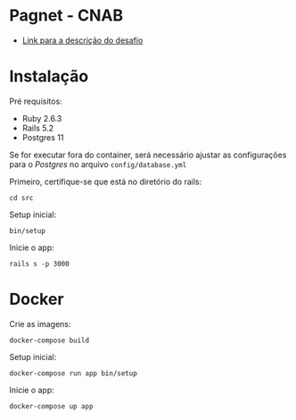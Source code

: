 # Pagnet - CNAB

* [Link para a descrição do desafio](DESAFIO.md)

# Instalação

Pré requisitos:

* Ruby 2.6.3
* Rails 5.2
* Postgres 11

Se for executar fora do container, será necessário ajustar as configurações para o *Postgres* no arquivo `config/database.yml`

Primeiro, certifique-se que está no diretório do rails:
```
cd src
```

Setup inicial:
```
bin/setup
```

Inicie o app:
```
rails s -p 3000
```

# Docker
Crie as imagens:
```
docker-compose build
```

Setup inicial:
```
docker-compose run app bin/setup
```

Inicie o app:
```
docker-compose up app
```